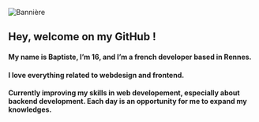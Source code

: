 ![Bannière](https://i.ibb.co/kcf3SBm/banniere.jpg)
## Hey, welcome on my GitHub !
#### My name is Baptiste, I’m 16, and I’m a french developer based in Rennes.
#### I love everything related to webdesign and frontend. 

#### Currently improving my skills in web developement, especially about backend development. Each day is an opportunity for me to expand my knowledges.
